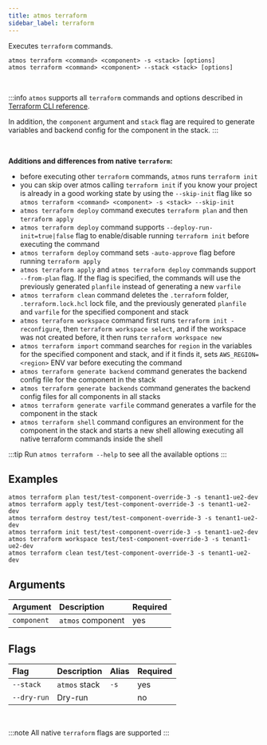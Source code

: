 ```yaml
---
title: atmos terraform
sidebar_label: terraform
---
```


Executes `terraform` commands.

```shell
atmos terraform <command> <component> -s <stack> [options]
atmos terraform <command> <component> --stack <stack> [options]
```

<br/>

:::info
`atmos` supports all `terraform` commands and options described in [Terraform CLI reference](https://www.terraform.io/cli/commands).

In addition, the `component` argument and `stack` flag are required to generate variables and backend config for the component in the stack.
:::

<br/>

**Additions and differences from native `terraform`:**

- before executing other `terraform` commands, `atmos` runs `terraform init`
- you can skip over atmos calling `terraform init` if you know your project is already in a good working state by using the `--skip-init` flag like
  so `atmos terraform <command> <component> -s <stack> --skip-init`
- `atmos terraform deploy` command executes `terraform plan` and then `terraform apply`
- `atmos terraform deploy` command supports `--deploy-run-init=true|false` flag to enable/disable running `terraform init` before executing the
  command
- `atmos terraform deploy` command sets `-auto-approve` flag before running `terraform apply`
- `atmos terraform apply` and `atmos terraform deploy` commands support `--from-plan` flag. If the flag is specified, the commands will use the
  previously generated `planfile` instead of generating a new `varfile`
- `atmos terraform clean` command deletes the `.terraform` folder, `.terraform.lock.hcl` lock file, and the previously generated `planfile`
  and `varfile` for the specified component and stack
- `atmos terraform workspace` command first runs `terraform init -reconfigure`, then `terraform workspace select`, and if the workspace was not
  created before, it then runs `terraform workspace new`
- `atmos terraform import` command searches for `region` in the variables for the specified component and stack, and if it finds it,
  sets `AWS_REGION=<region>` ENV var before executing the command
- `atmos terraform generate backend` command generates the backend config file for the component in the stack
- `atmos terraform generate backends` command generates the backend config files for all components in all stacks
- `atmos terraform generate varfile` command generates a varfile for the component in the stack
- `atmos terraform shell` command configures an environment for the component in the stack and starts a new shell allowing executing all native
  terraform commands inside the shell

:::tip
Run `atmos terraform --help` to see all the available options
:::

## Examples

```shell
atmos terraform plan test/test-component-override-3 -s tenant1-ue2-dev
atmos terraform apply test/test-component-override-3 -s tenant1-ue2-dev
atmos terraform destroy test/test-component-override-3 -s tenant1-ue2-dev
atmos terraform init test/test-component-override-3 -s tenant1-ue2-dev
atmos terraform workspace test/test-component-override-3 -s tenant1-ue2-dev
atmos terraform clean test/test-component-override-3 -s tenant1-ue2-dev
```

## Arguments

| Argument     | Description        | Required |
|:-------------|:-------------------|:---------|
| `component`  | `atmos` component  | yes      |

## Flags

| Flag        | Description   | Alias | Required |
|:------------|:--------------|:------|:---------|
| `--stack`   | `atmos` stack | `-s`  | yes      |
| `--dry-run` | Dry-run       |       | no       |

<br/>

:::note
All native `terraform` flags are supported
:::
